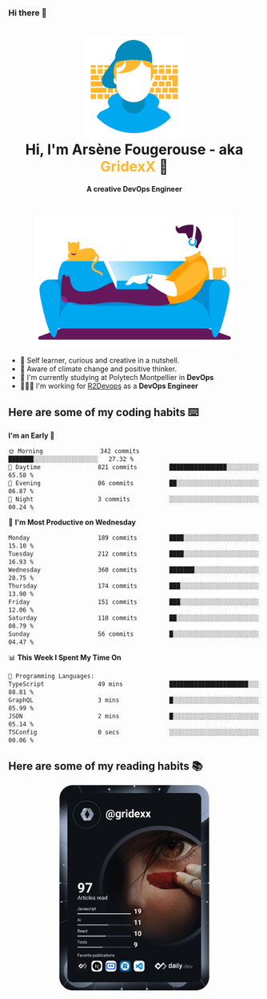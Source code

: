 ### Hi there 👋

<!--
**GridexX/gridexx** is a ✨ _special_ ✨ repository because its `README.md` (this file) appears on your GitHub profile.

Here are some ideas to get you started:

- 🔭 I’m currently working on ...
- 🌱 I’m currently learning ...
- 👯 I’m looking to collaborate on ...
- 🤔 I’m looking for help with ...
- 💬 Ask me about ...
- 📫 How to reach me: ...
- 😄 Pronouns: ...
- ⚡ Fun fact: ...
-->


<!-- Header -->
<h1 align="center">
  <img src="./images/user_profile.png" width="200">
  <br>
  Hi, I'm Arsène Fougerouse - aka <span style="color:#ffb72e">GridexX</span> 👋
</h1>


<p align="center">
  <b>A creative DevOps Engineer </b>
</p>
<br/>
<p align="center">
  <img src="./images/man_couch.png" width="400">
</p>

- 🎨 Self learner, curious and creative in a nutshell. 
- 🌱 Aware of climate change and positive thinker.
- 📕 I'm currently studying at Polytech Montpellier in **DevOps**
- 👨🏻‍💻 I'm working for [R2Devops](https://r2devops.io) as a **DevOps Engineer**


## Here are some of my coding habits ⌨️

<!-- Add a section about tech and Ops stack
  Like this one : https://github.com/Xanthus58#-tech-stack
-->
<!--START_SECTION:waka-->
**I'm an Early 🐤** 

```text
🌞 Morning                342 commits         ███████░░░░░░░░░░░░░░░░░░   27.32 % 
🌆 Daytime                821 commits         ████████████████░░░░░░░░░   65.58 % 
🌃 Evening                86 commits          ██░░░░░░░░░░░░░░░░░░░░░░░   06.87 % 
🌙 Night                  3 commits           ░░░░░░░░░░░░░░░░░░░░░░░░░   00.24 % 
```
📅 **I'm Most Productive on Wednesday** 

```text
Monday                   189 commits         ████░░░░░░░░░░░░░░░░░░░░░   15.10 % 
Tuesday                  212 commits         ████░░░░░░░░░░░░░░░░░░░░░   16.93 % 
Wednesday                360 commits         ███████░░░░░░░░░░░░░░░░░░   28.75 % 
Thursday                 174 commits         ███░░░░░░░░░░░░░░░░░░░░░░   13.90 % 
Friday                   151 commits         ███░░░░░░░░░░░░░░░░░░░░░░   12.06 % 
Saturday                 110 commits         ██░░░░░░░░░░░░░░░░░░░░░░░   08.79 % 
Sunday                   56 commits          █░░░░░░░░░░░░░░░░░░░░░░░░   04.47 % 
```


📊 **This Week I Spent My Time On** 

```text
💬 Programming Languages: 
TypeScript               49 mins             ██████████████████████░░░   88.81 % 
GraphQL                  3 mins              █░░░░░░░░░░░░░░░░░░░░░░░░   05.99 % 
JSON                     2 mins              █░░░░░░░░░░░░░░░░░░░░░░░░   05.14 % 
TSConfig                 0 secs              ░░░░░░░░░░░░░░░░░░░░░░░░░   00.06 % 
```


<!--END_SECTION:waka-->

## Here are some of my reading habits 📚
<div  align="center">
  <img src="./images/devcard.svg" width="300">
</div>
